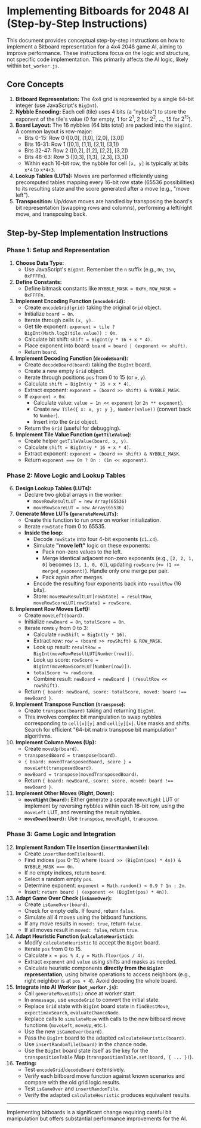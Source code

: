 # Implementing Bitboards for 2048 AI (Step-by-Step Instructions)

This document provides conceptual step-by-step instructions on how to implement a Bitboard representation for a 4x4 2048 game AI, aiming to improve performance. These instructions focus on the logic and structure, not specific code implementation. This primarily affects the AI logic, likely within `bot_worker.js`.

## Core Concepts

1.  **Bitboard Representation:** The 4x4 grid is represented by a single 64-bit integer (use JavaScript's `BigInt`).
2.  **Nybble Encoding:** Each cell (tile) uses 4 bits (a "nybble") to store the exponent of the tile's value (0 for empty, 1 for $2^1$, 2 for $2^2$, ..., 15 for $2^{15}$).
3.  **Board Layout:** The 16 nybbles (64 bits total) are packed into the `BigInt`. A common layout is row-major:
    * Bits 0-15: Row 0 ([0,0], [1,0], [2,0], [3,0])
    * Bits 16-31: Row 1 ([0,1], [1,1], [2,1], [3,1])
    * Bits 32-47: Row 2 ([0,2], [1,2], [2,2], [3,2])
    * Bits 48-63: Row 3 ([0,3], [1,3], [2,3], [3,3])
    * Within each 16-bit row, the nybble for cell `[x, y]` is typically at bits `x*4` to `x*4+3`.
4.  **Lookup Tables (LUTs):** Moves are performed efficiently using precomputed tables mapping every 16-bit row state (65536 possibilities) to its resulting state and the score generated after a move (e.g., "move left").
5.  **Transposition:** Up/down moves are handled by transposing the board's bit representation (swapping rows and columns), performing a left/right move, and transposing back.

## Step-by-Step Implementation Instructions

### Phase 1: Setup and Representation

1.  **Choose Data Type:**
    * Use JavaScript's `BigInt`. Remember the `n` suffix (e.g., `0n`, `15n`, `0xFFFFn`).
2.  **Define Constants:**
    * Define bitmask constants like `NYBBLE_MASK = 0xFn`, `ROW_MASK = 0xFFFFn`.
3.  **Implement Encoding Function (`encodeGrid`):**
    * Create `encodeGrid(grid)` taking the original `Grid` object.
    * Initialize `board = 0n`.
    * Iterate through cells `(x, y)`.
    * Get tile exponent: `exponent = tile ? BigInt(Math.log2(tile.value)) : 0n`.
    * Calculate bit shift: `shift = BigInt(y * 16 + x * 4)`.
    * Place exponent into board: `board = board | (exponent << shift)`.
    * Return `board`.
4.  **Implement Decoding Function (`decodeBoard`):**
    * Create `decodeBoard(board)` taking the `BigInt` board.
    * Create a new empty `Grid` object.
    * Iterate through positions `pos` from 0 to 15 (or `x`, `y`).
    * Calculate `shift = BigInt(y * 16 + x * 4)`.
    * Extract exponent: `exponent = (board >> shift) & NYBBLE_MASK`.
    * If `exponent > 0n`:
        * Calculate value: `value = 1n << exponent` (or `2n ** exponent`).
        * Create `new Tile({ x: x, y: y }, Number(value))` (convert back to `Number`).
        * Insert into the `Grid` object.
    * Return the `Grid` (useful for debugging).
5.  **Implement Tile Value Function (`getTileValue`):**
    * Create helper `getTileValue(board, x, y)`.
    * Calculate `shift = BigInt(y * 16 + x * 4)`.
    * Extract exponent: `exponent = (board >> shift) & NYBBLE_MASK`.
    * Return `exponent === 0n ? 0n : (1n << exponent)`.

### Phase 2: Move Logic and Lookup Tables

6.  **Design Lookup Tables (LUTs):**
    * Declare two global arrays in the worker:
        * `moveRowResultLUT = new Array(65536)`
        * `moveRowScoreLUT = new Array(65536)`
7.  **Generate Move LUTs (`generateMoveLUTs`):**
    * Create this function to run *once* on worker initialization.
    * Iterate `rowState` from 0 to 65535.
    * **Inside the loop:**
        * Decode `rowState` into four 4-bit exponents (`c1`..`c4`).
        * Simulate **"move left"** logic on these exponents:
            * Pack non-zero values to the left.
            * Merge identical adjacent non-zero exponents (e.g., `[2, 2, 1, 0]` becomes `[3, 1, 0, 0]`), updating `rowScore` (`+= (1 << merged_exponent)`). Handle only one merge per pair.
            * Pack again after merges.
        * Encode the resulting four exponents back into `resultRow` (16 bits).
        * Store: `moveRowResultLUT[rowState] = resultRow`, `moveRowScoreLUT[rowState] = rowScore`.
8.  **Implement Row Moves (Left):**
    * Create `moveLeft(board)`.
    * Initialize `newBoard = 0n`, `totalScore = 0n`.
    * Iterate rows `y` from 0 to 3:
        * Calculate `rowShift = BigInt(y * 16)`.
        * Extract row: `row = (board >> rowShift) & ROW_MASK`.
        * Look up result: `resultRow = BigInt(moveRowResultLUT[Number(row)])`.
        * Look up score: `rowScore = BigInt(moveRowScoreLUT[Number(row)])`.
        * `totalScore += rowScore`.
        * Combine result: `newBoard = newBoard | (resultRow << rowShift)`.
    * Return `{ board: newBoard, score: totalScore, moved: board !== newBoard }`.
9.  **Implement Transpose Function (`transpose`):**
    * Create `transpose(board)` taking and returning `BigInt`.
    * This involves complex bit manipulation to swap nybbles corresponding to `cell[x][y]` and `cell[y][x]`. Use masks and shifts. Search for efficient "64-bit matrix transpose bit manipulation" algorithms.
10. **Implement Column Moves (Up):**
    * Create `moveUp(board)`.
    * `transposedBoard = transpose(board)`.
    * `{ board: movedTransposedBoard, score } = moveLeft(transposedBoard)`.
    * `newBoard = transpose(movedTransposedBoard)`.
    * Return `{ board: newBoard, score: score, moved: board !== newBoard }`.
11. **Implement Other Moves (Right, Down):**
    * **`moveRight(board)`:** Either generate a separate `moveRight` LUT or implement by reversing nybbles within each 16-bit row, using the `moveLeft` LUT, and reversing the result nybbles.
    * **`moveDown(board)`:** Use `transpose`, `moveRight`, `transpose`.

### Phase 3: Game Logic and Integration

12. **Implement Random Tile Insertion (`insertRandomTile`):**
    * Create `insertRandomTile(board)`.
    * Find indices (`pos` 0-15) where `(board >> (BigInt(pos) * 4n)) & NYBBLE_MASK === 0n`.
    * If no empty indices, return `board`.
    * Select a random empty `pos`.
    * Determine exponent: `exponent = Math.random() < 0.9 ? 1n : 2n`.
    * Insert: `return board | (exponent << (BigInt(pos) * 4n))`.
13. **Adapt Game Over Check (`isGameOver`):**
    * Create `isGameOver(board)`.
    * Check for empty cells. If found, return `false`.
    * Simulate all 4 moves using the bitboard functions.
    * If any move results in `moved: true`, return `false`.
    * If all moves result in `moved: false`, return `true`.
14. **Adapt Heuristic Function (`calculateHeuristic`):**
    * Modify `calculateHeuristic` to accept the `BigInt` board.
    * Iterate `pos` from 0 to 15.
    * Calculate `x = pos % 4`, `y = Math.floor(pos / 4)`.
    * Extract `exponent` and `value` using shifts and masks as needed.
    * Calculate heuristic components **directly from the `BigInt` representation**, using bitwise operations to access neighbors (e.g., right neighbor is at `pos + 4`). Avoid decoding the whole board.
15. **Integrate into AI Worker (`bot_worker.js`):**
    * Call `generateMoveLUTs()` once at worker start.
    * In `onmessage`, use `encodeGrid` to convert the initial state.
    * Replace `Grid` state with `BigInt` board state in `findBestMove`, `expectimaxSearch`, `evaluateChanceNode`.
    * Replace calls to `simulateMove` with calls to the new bitboard move functions (`moveLeft`, `moveUp`, etc.).
    * Use the new `isGameOver(board)`.
    * Pass the `BigInt` board to the adapted `calculateHeuristic(board)`.
    * Use `insertRandomTile(board)` in the chance node.
    * Use the `BigInt` board state itself as the key for the `transpositionTable` Map (`transpositionTable.set(board, { ... })`).
16. **Testing:**
    * Test `encodeGrid`/`decodeBoard` extensively.
    * Verify each bitboard move function against known scenarios and compare with the old grid logic results.
    * Test `isGameOver` and `insertRandomTile`.
    * Verify the adapted `calculateHeuristic` produces equivalent results.

---

Implementing bitboards is a significant change requiring careful bit manipulation but offers substantial performance improvements for the AI.